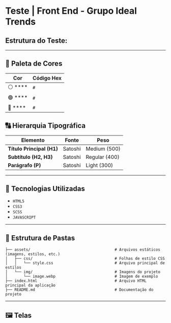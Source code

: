 # Teste | Front End - Grupo Ideal Trends

## Estrutura do Teste:


---

## 🎨 Paleta de Cores

| Cor         | Código Hex   |
|------------|------------|
| ⚪ **** | `#` |
| 🟢 **** | `#` |
| 🔘 **** | `#` |

## 🔠 Hierarquia Tipográfica

| Elemento         | Fonte       | Peso  |
|-----------------|------------|------|
| **Título Principal (H1)** | Satoshi | Medium (500) |
| **Subtítulo (H2, H3)** | Satoshi | Regular (400) |
| **Parágrafo (P)** | Satoshi | Light (300) |

---

## 🧱 Tecnologias Utilizadas

- ``HTML5``
- ``CSS3``
- ``SCSS``
- ``JAVASCRIPT``

---

## 📂 Estrutura de Pastas

```
├── assets/                                     # Arquivos estáticos (imagens, estilos, etc.)
│   ├── css/                                    # Folhas de estilo CSS
│   │   └── style.css                           # Arquivo principal de estilos
│   └── img/                                    # Imagens do projeto
│       └── image.webp                          # Imagem de exemplo
├── index.html                                  # Arquivo HTML principal da aplicação
├── README.md                                   # Documentação do projeto
```

---

## 🖼️ Telas
